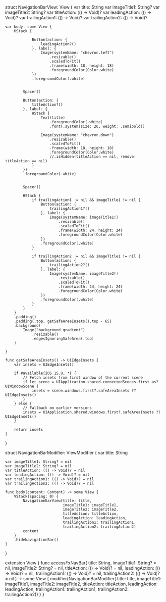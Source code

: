 struct NavigationBarView: View {
    var title: String
    var imageTitle1: String?
    var imageTitle2: String?
    var titleAction: (() -> Void)?
    var leadingAction: (() -> Void)?
    var trailingAction1: (() -> Void)?
    var trailingAction2: (() -> Void)?
    
    
    
    var body: some View {
        HStack {
           
                Button(action: {
                    leadingAction?()
                }, label: {
                    Image(systemName: "chevron.left")
                        .resizable()
                        .scaledToFit()
                        .frame(width: 18, height: 18)
                        .foregroundColor(Color.white)
                })
                .foregroundColor(.white)
        
            
            Spacer()
            
            Button(action: {
                titleAction?()
            }, label: {
                HStack {
                    Text(title)
                        .foregroundColor(.white)
                        .font(.system(size: 20, weight: .semibold))
                    
                    Image(systemName: "chevron.down")
                        .resizable()
                        .scaledToFit()
                        .frame(width: 18, height: 18)
                        .foregroundColor(Color.white)
                        //.isHidden(titleAction == nil, remove: titleAction == nil)
                }
            })
            .foregroundColor(.white)
               
            
            Spacer()
            
            HStack {
                if trailingAction1 != nil && imageTitle1 != nil {
                    Button(action: {
                        trailingAction1?()
                    }, label: {
                        Image(systemName: imageTitle1!)
                            .resizable()
                            .scaledToFit()
                            .frame(width: 24, height: 24)
                            .foregroundColor(Color.white)
                    })
                    .foregroundColor(.white)
                }
                
                if trailingAction2 != nil && imageTitle1 != nil {
                    Button(action: {
                        trailingAction2?()
                    }, label: {
                        Image(systemName: imageTitle2!)
                            .resizable()
                            .scaledToFit()
                            .frame(width: 24, height: 24)
                            .foregroundColor(Color.white)
                    })
                    .foregroundColor(.white)
                }
            }
        }
        .padding()
        .padding(.top, getSafeAreaInsets().top - 65)
        .background(
            Image("background_gradient")
                .resizable()
                .edgesIgnoringSafeArea(.top)
        )

    }
    
    func getSafeAreaInsets() -> UIEdgeInsets {
        var insets = UIEdgeInsets()

        if #available(iOS 15.0, *) {
            // Fetch insets from first window of the current scene
            if let scene = UIApplication.shared.connectedScenes.first as? UIWindowScene {
                insets = scene.windows.first?.safeAreaInsets ?? UIEdgeInsets()
            }
        } else {
            // Fallback on earlier versions
            insets = UIApplication.shared.windows.first?.safeAreaInsets ?? UIEdgeInsets()
        }

        return insets
    }

}

struct NavigationBarModifier: ViewModifier {
    var title: String
    
    var imageTitle1: String? = nil
    var imageTitle2: String? = nil
    var titleAction: (() -> Void)? = nil
    var leadingAction: (() -> Void)? = nil
    var trailingAction1: (() -> Void)? = nil
    var trailingAction2: (() -> Void)? = nil
    
    func body(content: Content) -> some View {
        VStack(spacing: 0) {
            NavigationBarView(title: title,
                              imageTitle1: imageTitle1,
                              imageTitle2: imageTitle2,
                              titleAction: titleAction,
                              leadingAction: leadingAction,
                              trailingAction1: trailingAction1,
                              trailingAction2: trailingAction2)
            content
        }
        .hideNavigationBar()
    }
}

extension View {
    func accessFxNavBar(
        title: String,
        imageTitle1: String? = nil,
        imageTitle2: String? = nil,
        titleAction: (() -> Void)? = nil,
        leadingAction: (() -> Void)? = nil,
        trailingAction1: (() -> Void)? = nil,
        trailingAction2: (() -> Void)? = nil
    ) -> some View {
        modifier(NavigationBarModifier(
            title: title,
            imageTitle1: imageTitle1,
            imageTitle2: imageTitle2,
            titleAction: titleAction,
            leadingAction: leadingAction,
            trailingAction1: trailingAction1,
            trailingAction2: trailingAction2))
    }
}
